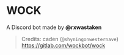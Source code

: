 # WOCK
A Discord bot made by **@rxwastaken**
> Credits: caden (`@shyningonwesternave`)
https://gitlab.com/wockbot/wock

